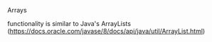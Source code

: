 Arrays

functionality is similar to Java's ArrayLists (https://docs.oracle.com/javase/8/docs/api/java/util/ArrayList.html)